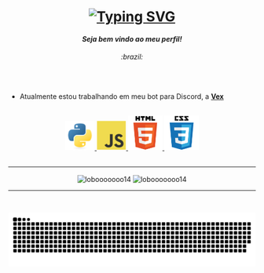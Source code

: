 <h1 align="center">
  <a href="https://git.io/typing-svg"><img src="https://readme-typing-svg.demolab.com?font=Montserrat&weight=450&size=30&pause=2000&color=C9DFD9D9&center=true&vCenter=true&width=435&lines=%F0%9F%91%8B+Ol%C3%A1%2C+eu+sou+o+Lobo+%F0%9F%90%BA" alt="Typing SVG" /></a>
</h1>

<h4 align="center">
  <i>Seja bem vindo ao meu perfil!</i>
</h4>

<h6 align="center">
  <i>:brazil:</i>
</h4>

<br>

<ul>
  <li>
    <p>Atualmente estou trabalhando em meu bot para Discord, a <a href="https://github.com/BotVex/Vex.py"><b>Vex</b></a>
  </li>
</ul>

<br>

<div style="display: inline_block">
  <div align="center">
    <div align="center">
        <a href="https://www.python.org" target="_blank" rel="noreferrer">
          <img src="https://raw.githubusercontent.com/devicons/devicon/master/icons/python/python-original.svg" alt="python" width="60" height="60" title="Python"/>
        </a>
        <a href="https://developer.mozilla.org/en-US/docs/Web/JavaScript" target="_blank" rel="noreferrer">
          <img src="https://raw.githubusercontent.com/devicons/devicon/master/icons/javascript/javascript-original.svg" alt="javascript" width="60" height="60" title="Javascript"/>
        </a>
        <a href="https://www.w3.org/html/" target="_blank" rel="noreferrer">
          <img src="https://raw.githubusercontent.com/devicons/devicon/master/icons/html5/html5-original-wordmark.svg" alt="html5" width="70" height="70" title="HTML"/>
        </a>
        <a href="https://www.w3schools.com/css/" target="_blank" rel="noreferrer">
          <img src="https://raw.githubusercontent.com/devicons/devicon/master/icons/css3/css3-original-wordmark.svg" alt="css3" width="70" height="70" title="CSS"/>
        </a>
    </div>
  </div>
</div>

<br>

<hr>

<p align="center">
  <img align="center" src="https://github-readme-stats.vercel.app/api/top-langs?username=lobooooooo14&show_icons=true&theme=dark&title_color=ffffff&text_color=dbdbdb&bg_color=0d1117&hide_border=true&locale=en&layout=compact" alt="lobooooooo14">
  <img align="center" src="https://github-readme-stats.vercel.app/api?username=lobooooooo14&show_icons=true&theme=dark&title_color=ffffff&text_color=dbdbdb&bg_color=0d1117&hide_border=true&locale=en" alt="lobooooooo14">

<br>

<hr>

<br>

![Snake animation](https://github.com/Lobooooooo14/Lobooooooo14/blob/output/github-contribution-grid-snake.svg)
